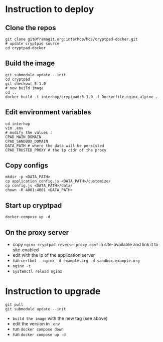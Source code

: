 # Instruction to deploy

## Clone the repos

```shell
git clone git@framagit.org:interhop/hds/cryptpad-docker.git
# update cryptpad source
cd cryptpad-docker
```

## Build the image

```shell
git submodule update --init
cd cryptpad
git checkout 5.1.0
# now build image
cd ..
docker build -t interhop/cryptpad:5.1.0 -f Dockerfile-nginx-alpine . 
```

## Edit environment variables

```shell
cd interhop
vim .env
# modify the values :
CPAD_MAIN_DOMAIN 
CPAD_SANDBOX_DOMAIN
DATA_PATH # where the data will be persisted
CPAD_TRUSTED_PROXY # the ip cidr of the proxy
```


## Copy configs

```shell
mkdir -p <DATA_PATH>
cp application_config.js <DATA_PATH>/customize/
cp config.js <DATA_PATH>/data/
chown -R 4001:4001 <DATA_PATH>
```



##  Start up cryptpad

```shell
docker-compose up -d
```

## On the proxy server

- copy `nginx-cryptpad-reverse-proxy.conf` in site-available and link it to site-enabled
- edit with the ip of the application server
- run `certbot --nginx -d example.org -d sandbox.example.org`
- `nginx -t`
- `systemctl reload nginx`


# Instruction to upgrade

```
git pull
git submodule update --init
```

- `build the image` with the new tag (see above)
- edit the version in `.env`
- run `docker compose down`
- run `docker compose up -d`
